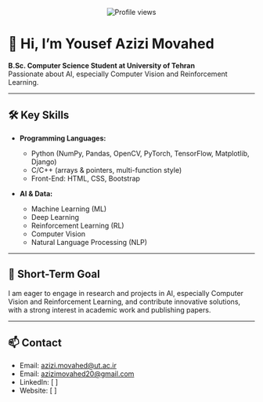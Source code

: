 <p align="center">
  <img src="https://komarev.com/ghpvc/?username=YousefAMovahed&style=flat-square" alt="Profile views" />
</p>

# 👋 Hi, I’m Yousef Azizi Movahed

**B.Sc. Computer Science Student at University of Tehran**  
Passionate about AI, especially Computer Vision and Reinforcement Learning.

---

## 🛠️ Key Skills

- **Programming Languages:**  
  - Python (NumPy, Pandas, OpenCV, PyTorch, TensorFlow, Matplotlib, Django)  
  - C/C++ (arrays & pointers, multi-function style)  
  - Front-End: HTML, CSS, Bootstrap  

- **AI & Data:**  
  - Machine Learning (ML)  
  - Deep Learning  
  - Reinforcement Learning (RL)  
  - Computer Vision  
  - Natural Language Processing (NLP)  

---

## 🎯 Short-Term Goal

I am eager to engage in research and projects in AI, especially Computer Vision and Reinforcement Learning, and contribute innovative solutions, with a strong interest in academic work and publishing papers.

---

## 📫 Contact

- Email: [azizi.movahed@ut.ac.ir](mailto:azizi.movahed@ut.ac.ir)  
- Email: [azizimovahed20@gmail.com](mailto:azizimovahed20@gmail.com)  
- LinkedIn: [ ]  
- Website: [ ]
